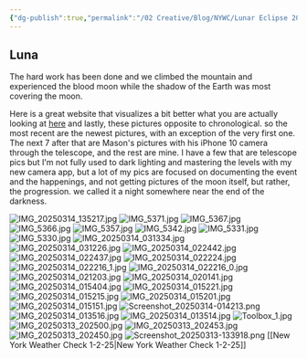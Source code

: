 ```yaml
---
{"dg-publish":true,"permalink":"/02 Creative/Blog/NYWC/Lunar Eclipse 2025-03-13/Lunar Eclipse 2025-03-14/","tags":["luna","astronomy","blog"],"noteIcon":"","created":"2025-04-04T09:59:38.897-04:00"}
---
```


## Luna
The hard work has been done and we climbed the mountain and experienced the blood moon while the shadow of the Earth was most covering the moon. 

Here is a great website that visualizes a bit better what you are actually looking at [here](https://www.timeanddate.com/eclipse/in/usa/new-york?iso=20250314)
and lastly, these pictures opposite to chronological. so the most recent are the newest pictures, with an exception of the very first one. The next 7 after that are Mason's pictures with his iPhone 10 camera through the telescope, and the rest are mine. I have a few that are telescope pics but I'm not fully used to dark lighting and mastering the levels with my new camera app, but a lot of my pics are focused on documenting the event and the happenings, and not getting pictures of the moon itself, but rather, the progression. we called it a night somewhere near the end of the darkness.

![IMG_20250314_135217.jpg](/img/user/IMG_20250314_135217.jpg)
![IMG_5371.jpg](/img/user/IMG_5371.jpg)
![IMG_5367.jpg](/img/user/IMG_5367.jpg)
![IMG_5366.jpg](/img/user/IMG_5366.jpg)
![IMG_5357.jpg](/img/user/IMG_5357.jpg)
![IMG_5342.jpg](/img/user/IMG_5342.jpg)
![IMG_5331.jpg](/img/user/IMG_5331.jpg)
![IMG_5330.jpg](/img/user/IMG_5330.jpg)
![IMG_20250314_031334.jpg](/img/user/IMG_20250314_031334.jpg)
![IMG_20250314_031226.jpg](/img/user/IMG_20250314_031226.jpg)
![IMG_20250314_022442.jpg](/img/user/IMG_20250314_022442.jpg)
![IMG_20250314_022437.jpg](/img/user/IMG_20250314_022437.jpg)
![IMG_20250314_022224.jpg](/img/user/IMG_20250314_022224.jpg)
![IMG_20250314_022216_1.jpg](/img/user/IMG_20250314_022216_1.jpg)
![IMG_20250314_022216_0.jpg](/img/user/IMG_20250314_022216_0.jpg)
![IMG_20250314_021203.jpg](/img/user/IMG_20250314_021203.jpg)
![IMG_20250314_020141.jpg](/img/user/IMG_20250314_020141.jpg)
![IMG_20250314_015404.jpg](/img/user/IMG_20250314_015404.jpg)
![IMG_20250314_015221.jpg](/img/user/IMG_20250314_015221.jpg)
![IMG_20250314_015215.jpg](/img/user/IMG_20250314_015215.jpg)
![IMG_20250314_015201.jpg](/img/user/IMG_20250314_015201.jpg)
![IMG_20250314_015151.jpg](/img/user/IMG_20250314_015151.jpg)
![Screenshot_20250314-014213.png](/img/user/Screenshot_20250314-014213.png)
![IMG_20250314_013516.jpg](/img/user/IMG_20250314_013516.jpg)
![IMG_20250314_013514.jpg](/img/user/IMG_20250314_013514.jpg)
![Toolbox_1.jpg](/img/user/Toolbox_1.jpg)
![IMG_20250313_202500.jpg](/img/user/IMG_20250313_202500.jpg)
![IMG_20250313_202453.jpg](/img/user/IMG_20250313_202453.jpg)
![IMG_20250313_202450.jpg](/img/user/IMG_20250313_202450.jpg)
![Screenshot_20250313-133918.png](/img/user/Screenshot_20250313-133918.png)
[[New York Weather Check 1-2-25\|New York Weather Check 1-2-25]]